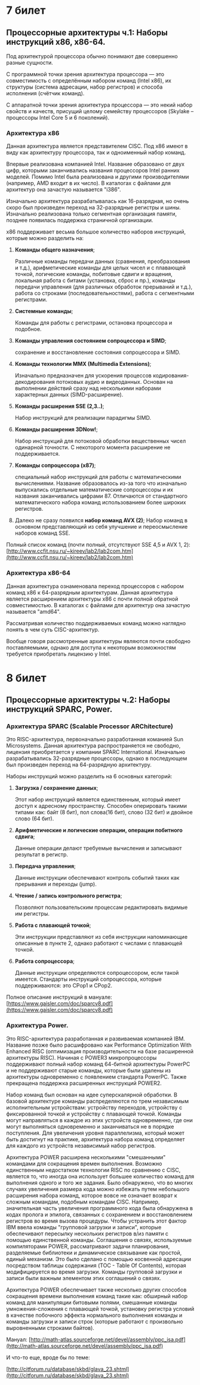 # 7 билет
## Процессорные архитектуры ч.1: Наборы инструкций x86, x86-64.

Под архитектурой процессора обычно понимают две совершенно разные сущности.

С программной точки зрения архитектура процессора — это совместимость с определённым набором команд (Intel x86), их структуры (система адресации, набор регистров) и способа исполнения (счётчик команд).

С аппаратной точки зрения архитектура процессора — это некий набор свойств и качеств, присущий целому семейству процессоров (Skylake – процессоры Intel Core 5 и 6 поколений).

### Архитектура x86

Данная архитектура является представителем CISC. Под x86 имеют в виду как архитектуру процессора, так и одноименный набор команд. 

Впервые реализована компанией Intel. Название образовано от двух цифр, которыми заканчивались названия процессоров Intel ранних моделей. Помимо Intel была реализована и другими производителями (например, AMD входит в их число). В каталогах с файлами для архитектур она зачастую называется "i386".

Изначально архитектура разрабатывалась как 16-разрядная, но очень скоро был произведен переход на 32-разрядные регистры и шины. Изначально реализована только сегментная организация памяти, позднее появилась поддержка страничной организации.

x86 поддерживает весьма большое количество наборов инструкций, которые можно разделить на: 

1. **Команды общего назначения**;
	
	Различные команды передачи данных (сравнения, преобразования и т.д.), арифметические команды для целых чисел и с плавающей точкой, логические команды, побитовые сдвиги и вращения, локальная работа с битами (установка, сброс и пр.), команды передачи управления (для различных обработок прерываний и т.д.), работа со строками (последовательностями), работа с сегментными регистрами.  
2. **Системные команды**;
	
	Команды для работы с регистрами, остановка процессора и подобное.
3. **Команды управления состоянием сопроцессора и SIMD**;
	
	сохранение и восстановление состояния сопроцессора и SIMD.
4. **Команды технологии MMX (Multimedia Extensions)**;
   
	Изначально предназначен для ускорения процессов кодирования-декодирования потоковых аудио и видеоданных. Основан на выполнении действий сразу над несколькими наборами характерных данных (SIMD-расширение).
5. **Команды расширения SSE (2,3..)**;
   
	Набор инструкций для реализации парадигмы SIMD.
6. **Команды расширения 3DNow!**;
   
	Набор инструкций для потоковой обработки вещественных чисел одинарной точности. С некоторого момента расширение не поддерживается.
7. **Команды сопроцессора (x87)**;
   
	специальный набор инструкций для работы с математическими вычислениями. Название образовалось из-за того что изначально выпускались отдельные математические сопроцессоры и их названия заканчивались цифрами 87. Отличаются от стандартного математического набора команд использованием более широких регистров.
8. Далеко не сразу появился **набор команд AVX (2)**;
	Набор команд в основном представляющий из себя улучшение и переосмысление наборов команд SSE.

Полный список команд (почти полный, отсутствуют SSE 4,5 и AVX 1, 2):
	[http://www.ccfit.nsu.ru/~kireev/lab2/lab2com.htm](http://www.ccfit.nsu.ru/~kireev/lab2/lab2com.htm) 

### Архитектура x86-64

Данная архитектура ознаменовала переход процессоров с набором команд x86 к 64-разрядным архитектурам. Данная архитектура является расширением архитектуры x86 с почти полной обратной совместимостью. В каталогах с файлами для архитектур она зачастую называется "amd64".

Рассматривая количество поддерживаемых команд можно наглядно понять в чем суть CISC-архитектур. 

Вообще говоря рассмотренные архитектуры являются почти свободно поставляемыми, однако для доступа к некоторым возможностям требуется приобретать лицензию у Intel.

# 8 билет
## Процессорные архитектуры ч.2: Наборы инструкций SPARC, Power.

### Архитектура SPARC (Scalable Processor ARChitecture)

Это RISC-архитектура, первоначально разработанная команией Sun Microsystems. Данная архитектура распространяется не свободно, лицензия приобретается у компании SPARC International. Изначально разрабатывались 32-разрядные процессоры, однако в последующем был произведен переход на 64-разрядную архитектуру. 

Наборы инструкций можно разделить на 6 основных категорий: 

1. **Загрузка / сохранение данных**;
   
   Этот набор инструкций является единственным, который имеет доступ к адресному пространству. Способен оперировать такими типами как: байт (8 бит), пол слова(16 бит), слово (32 бит) и двойное слово (64 бит). 
2. **Арифметические и логические операции, операции побитного сдвига**;
   
   Данные операции делают требуемые вычисления и записывают результат в регистр.
3. **Передача управления**;
   
   Данные инструкции обеспечивают контроль событий таких как прерывания и переходы (jump).
4. **Чтение / запись контрольного регистра**;

	Позволяют пользовательским процессам редактировать видимые им регистры.
5. **Работа с плавающей точкой**;
	
	Эти инструкции представляют из себя инструкции напоминающие описанные в пункте 2, однако работают с числами с плавающей точкой.
6. **Работа сопроцессора**;
	
	Данные инструкции определяются сопроцессором, если такой имеется. Стандарты инструкций сопроцессора, которые поддерживаются: это CPop1 и CPop2.

Полное описание инструкций в мануале: 
[https://www.gaisler.com/doc/sparcv8.pdf](https://www.gaisler.com/doc/sparcv8.pdf)

### Архитектура Power. 

Это RISC-архитектура разработанная и развиваемая компанией IBM. Название позже было расшифровано как Performance Optimization With Enhanced RISC (оптимизация производительности на базе расширенной архитектуры RISC). Начиная с POWER3 микропроцессоры поддерживают полный набор команд 64-битной архитектуры PowerPC и не поддерживают старые команды, которые были удалены из архитектуры одновременно с появлением стандарта PowerPC. Также прекращена поддержка расширенных инструкций POWER2.

Набор команд был основан на идее суперскалярной обработки. В базовой архитектуре команды распределяются по трем независимым исполнительным устройствам: устройству переходов, устройству с фиксированной точкой и устройству с плавающей точкой. Команды могут направляться в каждое из этих устройств одновременно, где они могут выполняться одновременно и заканчиваться не в порядке поступления. Для увеличения уровня параллелизма, который может быть достигнут на практике, архитектура набора команд определяет для каждого из устройств независимый набор регистров. 

Архитектура POWER расширена несколькими "смешанными" командами для сокращения времен выполнения. Возможно единственным недостатком технологии RISC по сравнению с CISC, является то, что иногда она использует большее количество команд для выполнения одного и того же задания. Было обнаружено, что во многих случаях увеличения размера кода можно избежать путем небольшого расширения набора команд, которое вовсе не означает возврат к сложным командам, подобным командам CISC. Например, значительная часть увеличения программного кода была обнаружена в кодах пролога и эпилога, связанных с сохранением и восстановлением регистров во время вызова процедуры. Чтобы устранить этот фактор IBM ввела команды "групповой загрузки и записи", которые обеспечивают пересылку нескольких регистров в/из памяти с помощью единственной команды. Соглашения о связях, используемые компиляторами POWER, рассматривают задачи планирования, разделяемые библиотеки и динамическое связывание как простой, единый механизм. Это было сделано с помощью косвенной адресации посредством таблицы содержания (TOC - Table Of Contents), которая модифицируется во время загрузки. Команды групповой загрузки и записи были важным элементом этих соглашений о связях.

Архитектура POWER обеспечивает также несколько других способов сокращения времени выполнения команд такие как: обширный набор команд для манипуляции битовыми полями, смешанные команды умножения-сложения с плавающей точкой, установку регистра условий в качестве побочного эффекта нормального выполнения команды и команды загрузки и записи строк (которые работают с произвольно выровненными строками байтов).

Мануал: 
[http://math-atlas.sourceforge.net/devel/assembly/ppc_isa.pdf](http://math-atlas.sourceforge.net/devel/assembly/ppc_isa.pdf) 

И что-то еще, вроде бы по теме: 

[http://citforum.ru/database/skbd/glava_23.shtml](http://citforum.ru/database/skbd/glava_23.shtml)